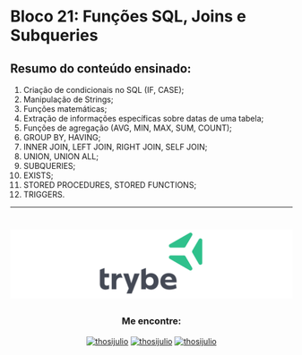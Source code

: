 # Bloco 21: Funções SQL, Joins e Subqueries

## Resumo do conteúdo ensinado:
1. Criação de condicionais no SQL (IF, CASE);
2. Manipulação de Strings;
3. Funções matemáticas;
4. Extração de informações específicas sobre datas de uma tabela;
5. Funções de agregação (AVG, MIN, MAX, SUM, COUNT);
6. GROUP BY, HAVING;
7. INNER JOIN, LEFT JOIN, RIGHT JOIN, SELF JOIN;
8. UNION, UNION ALL;
9. SUBQUERIES;
10. EXISTS;
11. STORED PROCEDURES, STORED FUNCTIONS;
12. TRIGGERS.

---

<h1 align="center">
    <img alt="Trybe" src="https://github.com/thosijulio/trybe-projects/blob/main/trybe-logo.png"/>
</h1>
<h3 align=center>Me encontre:</h3>
<p align=center>
<a href="https://www.linkedin.com/in/thosijulio/" target="blank"><img align="center" src="https://cdn.jsdelivr.net/npm/simple-icons@3.0.1/icons/linkedin.svg" alt="thosijulio" height="20" width="20" /></a>
<a href="https://www.github.com/thosijulio/" target="blank"><img align="center" src="https://cdn.jsdelivr.net/npm/simple-icons@3.0.1/icons/github.svg" alt="thosijulio" height="20" width="20" /></a>
<a href="https://www.instagram.com/thosijulio" target="blank"><img align="center" src="https://cdn.jsdelivr.net/npm/simple-icons@3.0.1/icons/instagram.svg" alt="thosijulio" height="20" width="20" /></a>
</p>

